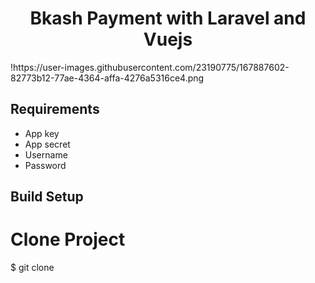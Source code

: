 <h1 align="center">Bkash Payment with Laravel and Vuejs</a></h1>
!https://user-images.githubusercontent.com/23190775/167887602-82773b12-77ae-4364-affa-4276a5316ce4.png

## Requirements

-   App key
-   App secret
-   Username
-   Password

## Build Setup

# Clone Project

$ git clone
